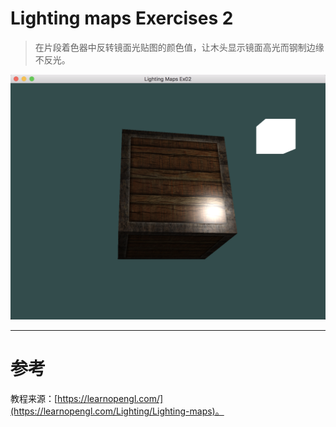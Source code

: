 # Lighting maps Exercises 2
> 在片段着色器中反转镜面光贴图的颜色值，让木头显示镜面高光而钢制边缘不反光。

![LightingMaps_Ex02.png](LightingMaps_Ex02.png)


---


# 参考
教程来源：[https://learnopengl.com/](https://learnopengl.com/Lighting/Lighting-maps)。